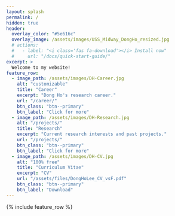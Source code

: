 ```yaml
---
layout: splash
permalink: /
hidden: true
header:
  overlay_color: "#5e616c"
  overlay_image: /assets/images/USS_Midway_DongHo_resized.jpg
  # actions:
  #   - label: "<i class='fas fa-download'></i> Install now"
  #     url: "/docs/quick-start-guide/"
excerpt: >
  Welcome to my website! 
feature_row:
  - image_path: /assets/images/DH-Career.jpg
    alt: "customizable"
    title: "Career"
    excerpt: "Dong Ho's research career."
    url: "/career/"
    btn_class: "btn--primary"
    btn_label: "Click for more"
  - image_path: /assets/images/DH-Research.jpg
    alt: "/projects/"
    title: "Research"
    excerpt: "Current research interests and past projects."
    url: "/projects/"
    btn_class: "btn--primary"
    btn_label: "Click for more"
  - image_path: /assets/images/DH-CV.jpg
    alt: "100% free"
    title: "Curriculum Vitae"
    excerpt: "CV"
    url: "/assets/files/DongHoLee_CV_vsF.pdf"
    btn_class: "btn--primary"
    btn_label: "Download"      
---
```


{% include feature_row %}
